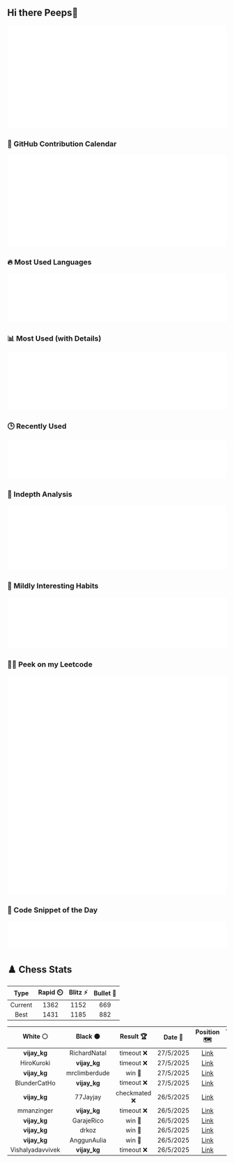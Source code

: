 ## Hi there Peeps👋

![Metrics](./metrics.classic.svg)

### 📅 GitHub Contribution Calendar

![Half-year](./metrics.plugin.isocalendar.svg)

### 🔥 Most Used Languages
![Most Used](metrics.plugin.languages.svg)

### 📊 Most Used (with Details)
![Most Used Details](metrics.plugin.languages.details.svg)

### 🕒 Recently Used
![Recently Used](metrics.plugin.languages.recent.svg)

### 📌 Indepth Analysis
![Indepth](metrics.plugin.languages.indepth.svg)

### 🧠 Mildly Interesting Habits

![Habits Facts](./metrics.plugin.habits.facts.svg)

### 🧑‍💻 Peek on my Leetcode 

![LeetCode Stats](metrics.plugin.leetcode.svg)

### 📝 Code Snippet of the Day

![Code Snippet](./metrics.plugin.code.svg)

## ♟️ Chess Stats

<!--START_SECTION:chessStats-->
<!-- Automatically generated with https://github.com/Balastrong/chess-stats-action -->

| Type | Rapid ⏲️ | Blitz ⚡ | Bullet 🔫 |
|:---:|:---:|:---:|:---:|
| Current | 1362 | 1152 | 669 |
| Best | 1431 | 1185 | 882 |

| White ⚪ | Black ⚫ | Result 🏆 | Date 📅 | Position 🗺️ | Type 🕕 |
|:---:|:---:|:---:|:---:|:---:|:---:|
| **vijay_kg** | RichardNatal | timeout ❌ | 27/5/2025 | <a href="http://www.ee.unb.ca/cgi-bin/tervo/fen.pl?select=8/5p2/6p1/1ppk3p/5P2/4K2P/6P1/3r4 w - - 0 44">Link</a> | Blitz |
| HiroKuroki | **vijay_kg** | timeout ❌ | 27/5/2025 | <a href="http://www.ee.unb.ca/cgi-bin/tervo/fen.pl?select=8/2p5/1p4k1/p3P1p1/3P4/2Q5/P6P/6K1 b - - 0 38">Link</a> | Blitz |
| **vijay_kg** | mrclimberdude | win 🥇 | 27/5/2025 | <a href="http://www.ee.unb.ca/cgi-bin/tervo/fen.pl?select=8/1b6/p2R3p/6k1/6Q1/P6P/1PP5/6K1 b - - 2 41">Link</a> | Blitz |
| BlunderCatHo | **vijay_kg** | timeout ❌ | 27/5/2025 | <a href="http://www.ee.unb.ca/cgi-bin/tervo/fen.pl?select=4r2k/3RNp2/p2n1K1p/6p1/8/8/P4PPP/8 b - - 5 31">Link</a> | Blitz |
| **vijay_kg** | 77Jayjay | checkmated ❌ | 26/5/2025 | <a href="http://www.ee.unb.ca/cgi-bin/tervo/fen.pl?select=8/8/8/p7/8/K7/2qk4/q7 w - - 4 59">Link</a> | Blitz |
| mmanzinger | **vijay_kg** | timeout ❌ | 26/5/2025 | <a href="http://www.ee.unb.ca/cgi-bin/tervo/fen.pl?select=6k1/1p3pp1/4p2p/8/8/6P1/1r1rNP1P/4RK2 b - - 2 26">Link</a> | Blitz |
| **vijay_kg** | GarajeRico | win 🥇 | 26/5/2025 | <a href="http://www.ee.unb.ca/cgi-bin/tervo/fen.pl?select=8/1R4pk/5p1p/4p3/4n3/5P1P/1R4PK/3r4 b - - 0 37">Link</a> | Blitz |
| **vijay_kg** | drkoz | win 🥇 | 26/5/2025 | <a href="http://www.ee.unb.ca/cgi-bin/tervo/fen.pl?select=1R4k1/5ppp/4p3/3pP3/2p5/4N3/4nPPP/5K2 b - - 0 29">Link</a> | Blitz |
| **vijay_kg** | AnggunAulia | win 🥇 | 26/5/2025 | <a href="http://www.ee.unb.ca/cgi-bin/tervo/fen.pl?select=r1b5/pp3pp1/4pk2/3n2Q1/7P/8/PPP2PP1/2K5 b - - 4 21">Link</a> | Blitz |
| Vishalyadavvivek | **vijay_kg** | timeout ❌ | 26/5/2025 | <a href="http://www.ee.unb.ca/cgi-bin/tervo/fen.pl?select=8/8/2B4p/1Kp3p1/2P2p2/P3bPk1/8/8 b - - 2 50">Link</a> | Blitz |

<!--END_SECTION:chessStats-->
